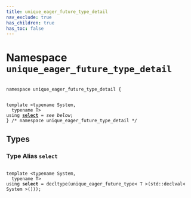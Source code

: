 ```yaml
---
title: unique_eager_future_type_detail
nav_exclude: true
has_children: true
has_toc: false
---
```


# Namespace `unique_eager_future_type_detail`

<code class="doxybook">
<span>namespace unique&#95;eager&#95;future&#95;type&#95;detail {</span>
<br>
<span>template &lt;typename System,</span>
<span>&nbsp;&nbsp;typename T&gt;</span>
<span>using <b><a href="/api/namespaces/namespaceunique__eager__future__type__detail.html#using-select">select</a></b> = <i>see below</i>;</span>
<span>} /* namespace unique&#95;eager&#95;future&#95;type&#95;detail */</span>
</code>

## Types

<h3 id="using-select">
Type Alias <code>select</code>
</h3>

<code class="doxybook">
<span>template &lt;typename System,</span>
<span>&nbsp;&nbsp;typename T&gt;</span>
<span>using <b>select</b> = decltype(unique&#95;eager&#95;future&#95;type&lt; T &gt;(std::declval&lt; System &gt;()));</span></code>

